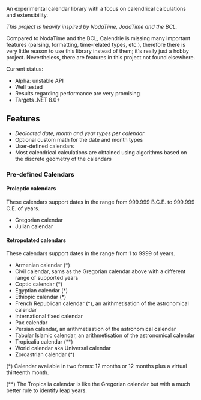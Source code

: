 ﻿
An experimental calendar library with a focus on calendrical calculations and
extensibility.

_This project is heavily inspired by NodaTime, JodaTime and the BCL._

Compared to NodaTime and the BCL, Calendrie is missing many important features
(parsing, formatting, time-related types, etc.), therefore there is very little
reason to use this library instead of them; it's really just a hobby project.
Nevertheless, there are features in this project not found elsewhere.

Current status:
- Alpha: unstable API
- Well tested
- Results regarding performance are very promising
- Targets .NET 8.0+

Features
--------

- _Dedicated date, month and year types **per** calendar_
- Optional custom math for the date and month types
- User-defined calendars
- Most calendrical calculations are obtained using algorithms based on the
  discrete geometry of the calendars

### Pre-defined Calendars

#### Proleptic calendars

These calendars support dates in the range from 999.999 B.C.E. to 999.999 C.E.
of years.
- Gregorian calendar
- Julian calendar

#### Retropolated calendars

These calendars support dates in the range from 1 to 9999 of years.
- Armenian calendar (*)
- Civil calendar, sams as the Gregorian calendar above with a different range
  of supported years
- Coptic calendar (*)
- Egyptian calendar (*)
- Ethiopic calendar (*)
- French Republican calendar (*), an arithmetisation of the astronomical calendar
- International fixed calendar
- Pax calendar
- Persian calendar, an arithmetisation of the astronomical calendar
- Tabular Islamic calendar, an arithmetisation of the astronomical calendar
- Tropicalia calendar (**)
- World calendar aka Universal calendar
- Zoroastrian calendar (*)

(*) Calendar available in two forms: 12 months or 12 months plus a virtual
thirteenth month.

(**) The Tropicalia calendar is like the Gregorian calendar but with a much
better rule to identify leap years.
